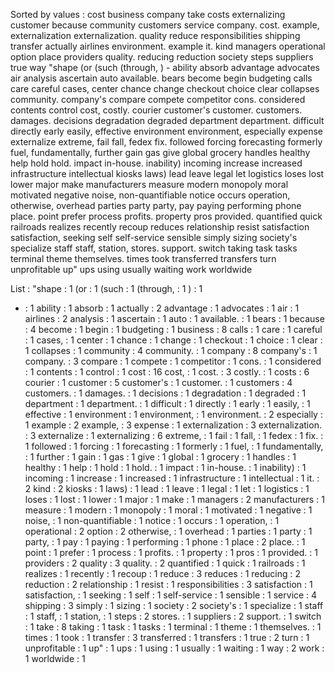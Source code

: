 Sorted by values :
cost business company take costs externalizing customer because community customers service company. cost. example, externalization externalization. quality reduce responsibilities shipping transfer actually airlines environment. example it. kind managers operational option place providers quality. reducing reduction society steps suppliers true way "shape (or (such (through, ) - ability absorb advantage advocates air analysis ascertain auto available. bears become begin budgeting calls care careful cases, center chance change checkout choice clear collapses community. company's compare compete competitor cons. considered contents control cost, costly. courier customer's customer. customers. damages. decisions degradation degraded department department. difficult directly early easily, effective environment environment, especially expense externalize extreme, fail fall, fedex fix. followed forcing forecasting formerly fuel, fundamentally, further gain gas give global grocery handles healthy help hold hold. impact in-house. inability) incoming increase increased infrastructure intellectual kiosks laws) lead leave legal let logistics loses lost lower major make manufacturers measure modern monopoly moral motivated negative noise, non-quantifiable notice occurs operation, otherwise, overhead parties party party, pay paying performing phone place. point prefer process profits. property pros provided. quantified quick railroads realizes recently recoup reduces relationship resist satisfaction satisfaction, seeking self self-service sensible simply sizing society's specialize staff staff, station, stores. support. switch taking task tasks terminal theme themselves. times took transferred transfers turn unprofitable up" ups using usually waiting work worldwide 

List :
"shape : 1
(or : 1
(such : 1
(through, : 1
) : 1
- : 1
ability : 1
absorb : 1
actually : 2
advantage : 1
advocates : 1
air : 1
airlines : 2
analysis : 1
ascertain : 1
auto : 1
available. : 1
bears : 1
because : 4
become : 1
begin : 1
budgeting : 1
business : 8
calls : 1
care : 1
careful : 1
cases, : 1
center : 1
chance : 1
change : 1
checkout : 1
choice : 1
clear : 1
collapses : 1
community : 4
community. : 1
company : 8
company's : 1
company. : 3
compare : 1
compete : 1
competitor : 1
cons. : 1
considered : 1
contents : 1
control : 1
cost : 16
cost, : 1
cost. : 3
costly. : 1
costs : 6
courier : 1
customer : 5
customer's : 1
customer. : 1
customers : 4
customers. : 1
damages. : 1
decisions : 1
degradation : 1
degraded : 1
department : 1
department. : 1
difficult : 1
directly : 1
early : 1
easily, : 1
effective : 1
environment : 1
environment, : 1
environment. : 2
especially : 1
example : 2
example, : 3
expense : 1
externalization : 3
externalization. : 3
externalize : 1
externalizing : 6
extreme, : 1
fail : 1
fall, : 1
fedex : 1
fix. : 1
followed : 1
forcing : 1
forecasting : 1
formerly : 1
fuel, : 1
fundamentally, : 1
further : 1
gain : 1
gas : 1
give : 1
global : 1
grocery : 1
handles : 1
healthy : 1
help : 1
hold : 1
hold. : 1
impact : 1
in-house. : 1
inability) : 1
incoming : 1
increase : 1
increased : 1
infrastructure : 1
intellectual : 1
it. : 2
kind : 2
kiosks : 1
laws) : 1
lead : 1
leave : 1
legal : 1
let : 1
logistics : 1
loses : 1
lost : 1
lower : 1
major : 1
make : 1
managers : 2
manufacturers : 1
measure : 1
modern : 1
monopoly : 1
moral : 1
motivated : 1
negative : 1
noise, : 1
non-quantifiable : 1
notice : 1
occurs : 1
operation, : 1
operational : 2
option : 2
otherwise, : 1
overhead : 1
parties : 1
party : 1
party, : 1
pay : 1
paying : 1
performing : 1
phone : 1
place : 2
place. : 1
point : 1
prefer : 1
process : 1
profits. : 1
property : 1
pros : 1
provided. : 1
providers : 2
quality : 3
quality. : 2
quantified : 1
quick : 1
railroads : 1
realizes : 1
recently : 1
recoup : 1
reduce : 3
reduces : 1
reducing : 2
reduction : 2
relationship : 1
resist : 1
responsibilities : 3
satisfaction : 1
satisfaction, : 1
seeking : 1
self : 1
self-service : 1
sensible : 1
service : 4
shipping : 3
simply : 1
sizing : 1
society : 2
society's : 1
specialize : 1
staff : 1
staff, : 1
station, : 1
steps : 2
stores. : 1
suppliers : 2
support. : 1
switch : 1
take : 8
taking : 1
task : 1
tasks : 1
terminal : 1
theme : 1
themselves. : 1
times : 1
took : 1
transfer : 3
transferred : 1
transfers : 1
true : 2
turn : 1
unprofitable : 1
up" : 1
ups : 1
using : 1
usually : 1
waiting : 1
way : 2
work : 1
worldwide : 1
